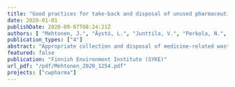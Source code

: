 ```yaml
---
title: "Good practices for take-back and disposal of unused pharmaceuticals in the Baltic Sea region. Clear Waters from Pharmaceuticals (CWPharma) Activity 4.1 Report"
date: 2020-01-01
publishDate: 2020-09-07T08:24:21Z
authors: [ "Mehtonen, J.", "Äystö, L.", "Junttila, V.", "Perkola, N.", "Lehtinen, T.", "Bregendahl, J.", "Leisk, Ü.", "Kõrgmaa, V.", "Aarma, P.", "schuetz", "stapf", "Kublina, A.", "Karkovska, I.", "Szumska, M.", "Bogusz, A.", "Kalinowski, R.", "Spjuth, S.", "Nyhlén, K.", "Jakobsson, T.", "Suzdalev, S.", "Kaskelainen, E." ]
publication_types: ["4"]
abstract: "Appropriate collection and disposal of medicine-related waste has been identified as one of the main ways to decrease the emission of active pharmaceutical ingredients (APIs) into the environment. Improvement to the take-back and treatment of collected pharmaceutical waste may be considered lowhanging fruit when one is considering measures to reduce API emissions. However, comparable information that would enable estimating the potential impact of these efforts has not been available. Directive 2004/27/EC, related to medicinal products for human use, mandates that EU member states implement appropriate collection schemes for unused or expired human-use medicinal products. However, it does not provide any guidelines on practical implementation of these schemes. Several studies have pointed out significant differences among Member States in this regard. In March 2019, the European Commission published the European Union Strategic Approach to Pharmaceuticals in the Environment. The actions specified therein cover all stages of the pharmaceutical life cycle, from design and production to disposal and waste management. It emphasizes such elements as sharing good practices, co-operating at international level, and improving understanding of the risks. This report is aimed at filling knowledge gaps and proposing good practices for take-back and disposal of unused human and veterinary medicines and other pharmaceutical waste. The report is targeted to e.g. ministries, environment and medicines agencies, supervisory authorities, municipalities, hospitals, NGOs, pharmacists, doctors, and veterinarians. For the report, current national practices for take-back and disposal of unused medicines and other pharmaceutical waste in Denmark, Estonia, Finland, Germany, Latvia, Lithuania, Poland, Russia, and Sweden were evaluated. The pharmaceutical waste originating from households, hospitals and other health care institutions, the pharmaceutical industry, and veterinary use was considered. The proportion of citizens who return unused pharmaceuticals via designated collection points varies greatly between Baltic Sea countries, from about 10% to 70%, with 16–80% disposing of them of as mixed household waste and 3–30% flushing them down the drain. The most commonly cited reason for improper disposal of medicines on households’ part is lack of information about their environmental impacts and how to get rid of them in an environmentally sound manner. Separate collection of unused household pharmaceuticals does not exist in Russia, and the collection mechanism functions poorly in Latvia, Lithuania and Poland. Information on the take-back schemes for unused human medicines is more readily available than is corresponding information on veterinary medicines. We identified, all told, 21 good practices and recommendations for take-back and disposal of unused pharmaceuticals and other pharmaceutical waste and for promoting the rational use of pharmaceuticals in the Baltic Sea region. Nevertheless, implementing them at national level requires particular consideration due to differences in national legislation and other characteristics of the EU Baltic Sea countries and Russia. The good practices identified in this report answer the call issued in the EU strategic approach for an efficient risk-reduction strategy."
featured: false
publication: "Finnish Environment Institute (SYKE)"
url_pdf: "/pdf/Mehtonen_2020_1254.pdf"
projects: ["cwpharma"]
---
```


